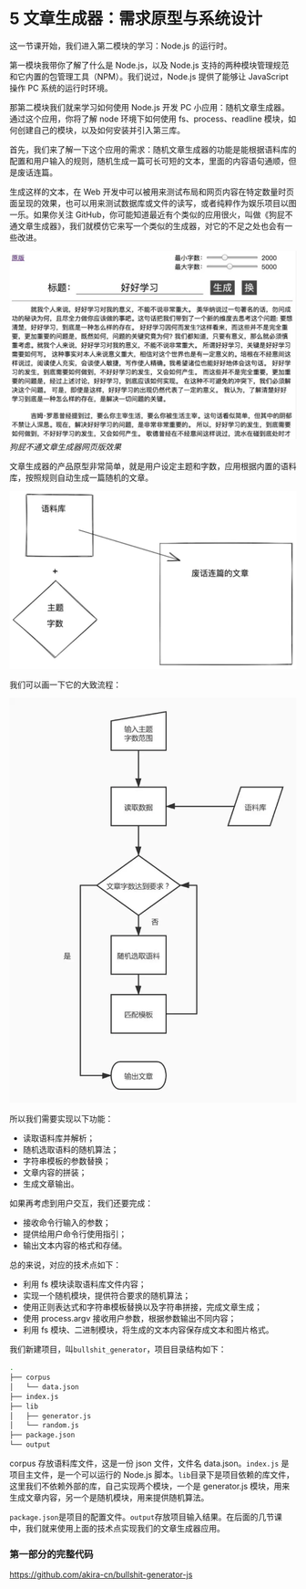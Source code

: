 # 5 文章生成器：需求原型与系统设计

这一节课开始，我们进入第二模块的学习：Node.js 的运行时。

第一模块我带你了解了什么是 Node.js，以及 Node.js 支持的两种模块管理规范和它内置的包管理工具（NPM）。我们说过，Node.js 提供了能够让 JavaScript 操作 PC 系统的运行时环境。

那第二模块我们就来学习如何使用 Node.js 开发 PC 小应用：随机文章生成器。通过这个应用，你将了解 node 环境下如何使用 fs、process、readline 模块，如何创建自己的模块，以及如何安装并引入第三库。

首先，我们来了解一下这个应用的需求：随机文章生成器的功能是能根据语料库的配置和用户输入的规则，随机生成一篇可长可短的文本，里面的内容语句通顺，但是废话连篇。

生成这样的文本，在 Web 开发中可以被用来测试布局和网页内容在特定数量时页面呈现的效果，也可以用来测试数据库或文件的读写，或者纯粹作为娱乐项目以图一乐。如果你关注 GitHub，你可能知道最近有个类似的应用很火，叫做《狗屁不通文章生成器》，我们就模仿它来写一个类似的生成器，对它的不足之处也会有一些改进。

![](./images/6fccf134d6fa5bcc04460adf2ae55037.webp )
_狗屁不通文章生成器网页版效果_

文章生成器的产品原型非常简单，就是用户设定主题和字数，应用根据内置的语料库，按照规则自动生成一篇随机的文章。

![](./images/5d006f6f30b1a4afeaec1d686fb49bc2.webp )

我们可以画一下它的大致流程：

![](./images/5c95603774f84034b4745a7de56f4609.webp )

所以我们需要实现以下功能：

- 读取语料库并解析；
- 随机选取语料的随机算法；
- 字符串模板的参数替换；
- 文章内容的拼装；
- 生成文章输出。

如果再考虑到用户交互，我们还要完成：

- 接收命令行输入的参数；
- 提供给用户命令行使用指引；
- 输出文本内容的格式和存储。

总的来说，对应的技术点如下：

- 利用 fs 模块读取语料库文件内容；
- 实现一个随机模块，提供符合要求的随机算法；
- 使用正则表达式和字符串模板替换以及字符串拼接，完成文章生成；
- 使用 process.argv 接收用户参数，根据参数输出不同内容；
- 利用 fs 模块、二进制模块，将生成的文本内容保存成文本和图片格式。

我们新建项目，叫`bullshit_generator`，项目目录结构如下：

```bash
.
├── corpus
│   └── data.json
├── index.js
├── lib
│   ├── generator.js
│   └── random.js
├── package.json
└── output
```

corpus 存放语料库文件，这是一份 json 文件，文件名 data.json。`index.js` 是项目主文件，是一个可以运行的 Node.js 脚本。`lib`目录下是项目依赖的库文件，这里我们不依赖外部的库，自己实现两个模块，一个是 generator.js 模块，用来生成文章内容，另一个是随机模块，用来提供随机算法。

`package.json`是项目的配置文件。`output`存放项目输入结果。在后面的几节课中，我们就来使用上面的技术点实现我们的文章生成器应用。

### 第一部分的完整代码
https://github.com/akira-cn/bullshit-generator-js

